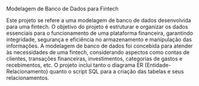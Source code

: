 Modelagem de Banco de Dados para Fintech

Este projeto se refere a uma modelagem de banco de dados desenvolvida para uma fintech. 
O objetivo do projeto é estruturar e organizar os dados essenciais para o funcionamento de uma plataforma financeira, garantindo integridade, segurança e eficiência no armazenamento e manipulação das informações.
A modelagem de banco de dados foi concebida para atender às necessidades de uma fintech, considerando aspectos como contas de clientes, transações financeiras, investimentos, categorias de gastos e recebimentos, etc. 
O projeto inclui tanto o diagrama ER (Entidade-Relacionamento) quanto o script SQL para a criação das tabelas e seus relacionamentos.
